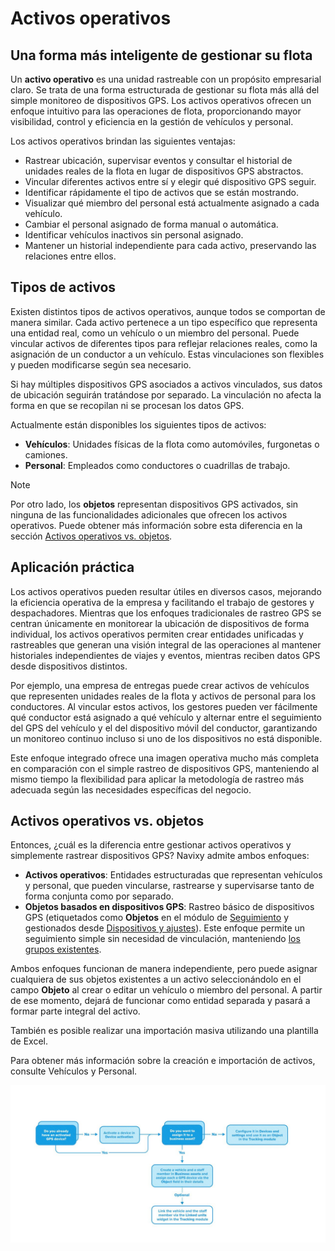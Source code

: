 # Activos operativos

## Una forma más inteligente de gestionar su flota

Un **activo operativo** es una unidad rastreable con un propósito empresarial claro. Se trata de una forma estructurada de gestionar su flota más allá del simple monitoreo de dispositivos GPS. Los activos operativos ofrecen un enfoque intuitivo para las operaciones de flota, proporcionando mayor visibilidad, control y eficiencia en la gestión de vehículos y personal.

Los activos operativos brindan las siguientes ventajas:

- Rastrear ubicación, supervisar eventos y consultar el historial de unidades reales de la flota en lugar de dispositivos GPS abstractos.
- Vincular diferentes activos entre sí y elegir qué dispositivo GPS seguir.
- Identificar rápidamente el tipo de activos que se están mostrando.
- Visualizar qué miembro del personal está actualmente asignado a cada vehículo.
- Cambiar el personal asignado de forma manual o automática.
- Identificar vehículos inactivos sin personal asignado.
- Mantener un historial independiente para cada activo, preservando las relaciones entre ellos.

## Tipos de activos

Existen distintos tipos de activos operativos, aunque todos se comportan de manera similar. Cada activo pertenece a un tipo específico que representa una entidad real, como un vehículo o un miembro del personal. Puede vincular activos de diferentes tipos para reflejar relaciones reales, como la asignación de un conductor a un vehículo. Estas vinculaciones son flexibles y pueden modificarse según sea necesario.

Si hay múltiples dispositivos GPS asociados a activos vinculados, sus datos de ubicación seguirán tratándose por separado. La vinculación no afecta la forma en que se recopilan ni se procesan los datos GPS.

Actualmente están disponibles los siguientes tipos de activos:

- **Vehículos**: Unidades físicas de la flota como automóviles, furgonetas o camiones.
- **Personal**: Empleados como conductores o cuadrillas de trabajo.

> [!NOTE]
> Por otro lado, los **objetos** representan dispositivos GPS activados, sin ninguna de las funcionalidades adicionales que ofrecen los activos operativos. Puede obtener más información sobre esta diferencia en la sección [Activos operativos vs. objetos](#activos-vs-objetos).

## Aplicación práctica

Los activos operativos pueden resultar útiles en diversos casos, mejorando la eficiencia operativa de la empresa y facilitando el trabajo de gestores y despachadores. Mientras que los enfoques tradicionales de rastreo GPS se centran únicamente en monitorear la ubicación de dispositivos de forma individual, los activos operativos permiten crear entidades unificadas y rastreables que generan una visión integral de las operaciones al mantener historiales independientes de viajes y eventos, mientras reciben datos GPS desde dispositivos distintos.

Por ejemplo, una empresa de entregas puede crear activos de vehículos que representen unidades reales de la flota y activos de personal para los conductores. Al vincular estos activos, los gestores pueden ver fácilmente qué conductor está asignado a qué vehículo y alternar entre el seguimiento del GPS del vehículo y el del dispositivo móvil del conductor, garantizando un monitoreo continuo incluso si uno de los dispositivos no está disponible.

Este enfoque integrado ofrece una imagen operativa mucho más completa en comparación con el simple rastreo de dispositivos GPS, manteniendo al mismo tiempo la flexibilidad para aplicar la metodología de rastreo más adecuada según las necesidades específicas del negocio.

## Activos operativos vs. objetos

Entonces, ¿cuál es la diferencia entre gestionar activos operativos y simplemente rastrear dispositivos GPS? Navixy admite ambos enfoques:

- **Activos operativos**: Entidades estructuradas que representan vehículos y personal, que pueden vincularse, rastrearse y supervisarse tanto de forma conjunta como por separado.
- **Objetos basados en dispositivos GPS**: Rastreo básico de dispositivos GPS (etiquetados como **Objetos** en el módulo de [Seguimiento](seguimiento.md) y gestionados desde [Dispositivos y ajustes](dispositivos-y-ajustes.md)). Este enfoque permite un seguimiento simple sin necesidad de vinculación, manteniendo [los grupos existentes](https://squaregps.atlassian.net/wiki/spaces/UDOCES/pages/2922550740#grupos).

Ambos enfoques funcionan de manera independiente, pero puede asignar cualquiera de sus objetos existentes a un activo seleccionándolo en el campo **Objeto** al crear o editar un vehículo o miembro del personal. A partir de ese momento, dejará de funcionar como entidad separada y pasará a formar parte integral del activo.

También es posible realizar una importación masiva utilizando una plantilla de Excel.

Para obtener más información sobre la creación e importación de activos, consulte Vehículos y Personal.

![Creación de activos y objetos - mapa de decisiones](attachments/Untitled-20250506-112426.jpg)